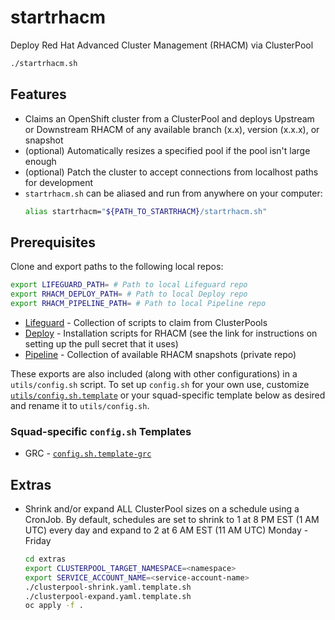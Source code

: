 # startrhacm

Deploy Red Hat Advanced Cluster Management (RHACM) via ClusterPool

```bash
./startrhacm.sh
```

## Features

- Claims an OpenShift cluster from a ClusterPool and deploys Upstream or Downstream RHACM of any available branch (x.x), version (x.x.x), or snapshot
- (optional) Automatically resizes a specified pool if the pool isn't large enough
- (optional) Patch the cluster to accept connections from localhost paths for development
- `startrhacm.sh` can be aliased and run from anywhere on your computer:
  ```bash
  alias startrhacm="${PATH_TO_STARTRHACM}/startrhacm.sh"
  ```

## Prerequisites

Clone and export paths to the following local repos:

```bash
export LIFEGUARD_PATH= # Path to local Lifeguard repo
export RHACM_DEPLOY_PATH= # Path to local Deploy repo
export RHACM_PIPELINE_PATH= # Path to local Pipeline repo
```

- [Lifeguard](https://github.com/open-cluster-management/lifeguard) - Collection of scripts to claim from ClusterPools
- [Deploy](https://github.com/open-cluster-management/deploy) - Installation scripts for RHACM (see the link for instructions on setting up the pull secret that it uses)
- [Pipeline](https://github.com/open-cluster-management/pipeline/) - Collection of available RHACM snapshots (private repo)

These exports are also included (along with other configurations) in a `utils/config.sh` script. To set up `config.sh` for your own use, customize [`utils/config.sh.template`](./utils/config.sh.template) or your squad-specific template below as desired and rename it to `utils/config.sh`.

### Squad-specific `config.sh` Templates

- GRC - [`config.sh.template-grc`](./utils/config.sh.template-grc)

## Extras

- Shrink and/or expand ALL ClusterPool sizes on a schedule using a CronJob. By default, schedules are set to shrink to 1 at 8 PM EST (1 AM UTC) every day and expand to 2 at 6 AM EST (11 AM UTC) Monday - Friday
  ```bash
  cd extras
  export CLUSTERPOOL_TARGET_NAMESPACE=<namespace>
  export SERVICE_ACCOUNT_NAME=<service-account-name>
  ./clusterpool-shrink.yaml.template.sh
  ./clusterpool-expand.yaml.template.sh
  oc apply -f .
  ```